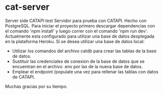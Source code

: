 # cat-server
Server side CATAPI test
Servidor para prueba con CATAPI. Hecho con PostgreSQL.
Para iniciar el proyecto primero descargar dependencias con el comando 'npm install' y luego correr con el comando 'npm run dev'.
Actualmente esta configurado para utilizar una base de datos desplegada en la plataforma Heroku.
Si se desea utilizar una base de datos local:
- Utilizar los comandos del archivo catdb para crear las tablas de la base de datos.
- Sustituir las credenciales de conexion de la base de datos que se encuentran en el archivo .env por las de la nueva base de datos.
- Emplear el endpoint /populate una vez para rellenar las tablas con datos de CATAPI.

Muchas gracias por su tiempo.
